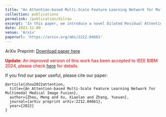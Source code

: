 ```yaml
---
title: "An Attention-based Multi-Scale Feature Learning Network for Multimodal Medical Image Fusion"
collection: publications
permalink: /publication/dilran
excerpt: 'In this paper, we introduce a novel Dilated Residual Attention Network for the medical image fusion task to synthesize complementary information from multimodal medical images (CT and MRI) into a single image. Our network is capable to extract multi-scale deep semantic features. Furthermore, we propose a novel fixed fusion strategy termed Softmax-based weighted strategy based on the Softmax weights and matrix nuclear norm. Extensive experiments show our proposed network and fusion strategy exceed the state-of-the-art performance compared with reference image fusion methods on four commonly used fusion metrics.'
date: 2022-12-09
venue: 'Arxiv'
paperurl: 'https://arxiv.org/abs/2212.04661'
---
```

ArXiv Preprint:
[Download paper here](http://simonZhou86.github.io/files/dilran_arxiv.pdf)

<span style="color:red">**Update**: An improved version of this work has been accepted to IEEE BIBM 2024, please check [here](https://simonzhou86.github.io/publication/eh_dran) for details.</span>

If you find our paper useful, please cite our paper:

```{bibtex}
@article{zhou2022attention,
  title={An Attention-based Multi-Scale Feature Learning Network for Multimodal Medical Image Fusion},
  author={Zhou, Meng and Xu, Xiaolan and Zhang, Yuxuan},
  journal={arXiv preprint arXiv:2212.04661},
  year={2022}
}
```